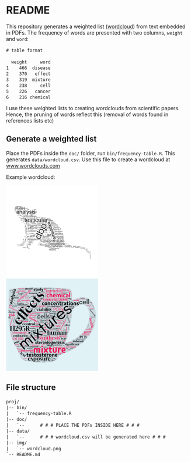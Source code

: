 # README

This repository generates a weighted list ([wordcloud](https://en.wikipedia.org/wiki/Tag_cloud)) from text embedded in PDFs. The frequency of words are presented with two columns, `weight` and `word`:

```
# table format

  weight     word
1    466  disease
2    370   effect
3    319  mixture
4    238     cell
5    226   cancer
6    216 chemical
```

I use these weighted lists to creating wordclouds from scientific papers. Hence, the pruning of words reflect this (removal of words found in references lists etc)

## Generate a weighted list

Place the PDFs inside the `doc/` folder, run `bin/frequency-table.R`. This generates `data/wordcloud.csv`. Use this file to create a wordcloud at www.wordclouds.com

Example wordcloud:

<img src="img/wordcloud-mouse.png" width="50%" /> <img src="img/wordcloud-teacup.png" width="50%" />

<!-- ![DBP-mouse](img/wordcloud.png){ width=50% } -->

## File structure

```
proj/
|-- bin/
|   `-- frequency-table.R
|-- doc/
|   `--      # # # PLACE THE PDFs INSIDE HERE # # #
|-- data/
|   `--      # # # wordcloud.csv will be generated here # # #
|-- img/
|   `-- wordcloud.png
`-- README.md
```




<!--

Homepage where a word frequency table is imported and a cloud is made based on a shape. plus much more https://www.wordclouds.com/

# references
+ https://cran.r-project.org/web/packages/ggwordcloud/vignettes/ggwordcloud.html
+ https://towardsdatascience.com/create-a-word-cloud-with-r-bde3e7422e8a
+ https://www.geeksforgeeks.org/generating-word-cloud-in-r-programming/
+ [pdf_to_text](https://data.library.virginia.edu/reading-pdf-files-into-r-for-text-mining/)
+ [pdf_to_text2](https://stackoverflow.com/questions/21445659/use-r-to-convert-pdf-files-to-text-files-for-text-mining)
+ [pdf_to_test3](https://www.r-bloggers.com/2021/06/extract-text-from-pdf-in-r-and-word-detection/)
+ [change_background_shape](https://cran.r-project.org/web/packages/wordcloud2/vignettes/wordcloud.html#lettercloud-function)

-->